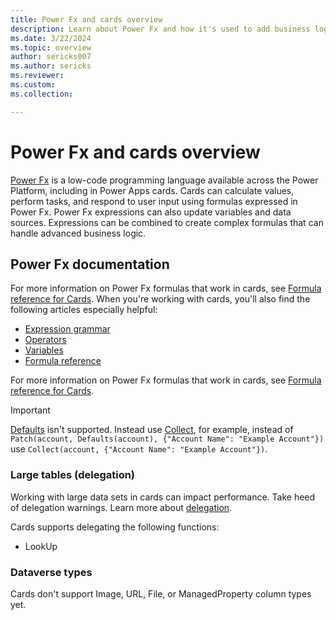 ```yaml
---
title: Power Fx and cards overview
description: Learn about Power Fx and how it's used to add business logic in cards for Microsoft Power Apps.
ms.date: 3/22/2024
ms.topic: overview
author: sericks007
ms.author: sericks
ms.reviewer: 
ms.custom: 
ms.collection: 

---
```


# Power Fx and cards overview

[Power Fx](/power-platform/power-fx/overview) is a low-code programming language available across the Power Platform, including in Power Apps cards. Cards can calculate values, perform tasks, and respond to user input using formulas expressed in Power Fx. Power Fx expressions can also update variables and data sources. Expressions can be combined to create complex formulas that can handle advanced business logic.

## Power Fx documentation

For more information on Power Fx formulas that work in cards, see [Formula reference for Cards](/power-platform/power-fx/formula-reference-cards). When you're working with cards, you'll also find the following articles especially helpful:

- [Expression grammar](/power-platform/power-fx/expression-grammar)
- [Operators](/power-platform/power-fx/operators)
- [Variables](/power-platform/power-fx/variables)
- [Formula reference](/power-platform/power-fx/formula-reference)

For more information on Power Fx formulas that work in cards, see [Formula reference for Cards](/power-platform/power-fx/formula-reference-cards).

> [!Important]
> [Defaults](/power-platform/power-fx/reference/function-defaults) isn't supported. Instead use [Collect](/power-platform/power-fx/reference/function-clear-collect-clearcollect#collect), for example, instead of `Patch(account, Defaults(account), {"Account Name": "Example Account"})` use `Collect(account, {"Account Name": "Example Account"})`.

### Large tables (delegation)

Working with large data sets in cards can impact performance. Take heed of delegation warnings. Learn more about [delegation](/power-apps/maker/canvas-apps/delegation-overview).

Cards supports delegating the following functions:

- LookUp

### Dataverse types

Cards don't support Image, URL, File, or ManagedProperty column types yet.
